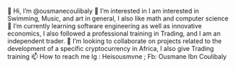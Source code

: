 👋 Hi, I’m @ousmanecoulibaly
👀 I’m interested in I am interested in Swimming, Music, and art in general, I also like math and computer science
🌱 I’m currently learning software engineering as well as innovative economics, I also followed a professional training in Trading, and I am an independent trader.
💞️ I’m looking to collaborate on projects related to the development of a specific cryptocurrency in Africa, I also give Trading training
📫 How to reach me Ig : Heisousmvne ; Fb: Ousmane Ibn Coulibaly
